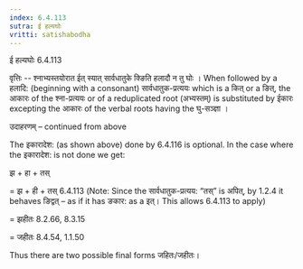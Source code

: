 ```yaml
---
index: 6.4.113
sutra: ई हल्यघोः
vritti: satishabodha
---
```



 ई हल्यघोः 6.4.113 

वृत्तिः -- श्‍नाभ्‍यस्‍तयोरात ईत् स्‍यात् सार्वधातुके क्ङिति हलादौ न तु घोः । When followed by a हलादि: (beginning with a consonant) सार्वधातुक-प्रत्ययः which is a कित् or a ङित्, the आकारः of the श्ना-प्रत्ययः or of a reduplicated root (अभ्यस्तम्) is substituted by ईकारः excepting the आकारः of the verbal roots having the घु-सञ्ज्ञा । 


उदाहरणम् – continued from above 


The इकारादेश: (as shown above) done by 6.4.116 is optional. In the case where the इकारादेश: is not done we get: 


झ + हा + तस् 

= झ + ही + तस् 6.4.113 (Note: Since the सार्वधातुक-प्रत्यय: “तस्” is अपित्, by 1.2.4 it behaves ङिद्वत् – as if it has ङकार: as a इत्। This allows 6.4.113 to apply) 

= झहीतः 8.2.66, 8.3.15 

= जहीतः 8.4.54, 1.1.50 


Thus there are two possible final forms जहितः/जहीतः। 


